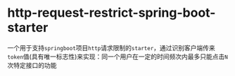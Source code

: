 # http-request-restrict-spring-boot-starter

一个用于支持`springboot`项目`http`请求限制的`starter`，通过识别客户端传来`token`值(具有唯一标志性)来实现：同一个用户在一定的时间频次内最多只能点击`N`次特定接口的功能



